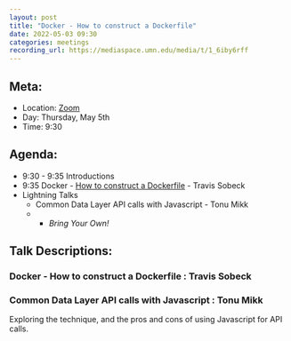 ```yaml
---
layout: post
title: "Docker - How to construct a Dockerfile"
date: 2022-05-03 09:30
categories: meetings
recording_url: https://mediaspace.umn.edu/media/t/1_6iby6rff
---
```


## Meta:

- Location: [Zoom](https://z.umn.edu/cpmstream)
- Day: Thursday, May 5th
- Time: 9:30

## Agenda:

- 9:30 - 9:35 Introductions
- 9:35 Docker - [How to construct a Dockerfile](https://docs.google.com/presentation/d/1vbaOFW97qHD-4Tl1nXLSiJY1soidkwU83UtDHeUk8Qs/edit?usp=sharing) - Travis Sobeck
- Lightning Talks
  - Common Data Layer API calls with Javascript - Tonu Mikk 
  -   - _Bring Your Own!_

## Talk Descriptions:

### Docker - How to construct a Dockerfile : Travis Sobeck


### Common Data Layer API calls with Javascript : Tonu Mikk

Exploring the technique, and the pros and cons of using Javascript for API calls.
